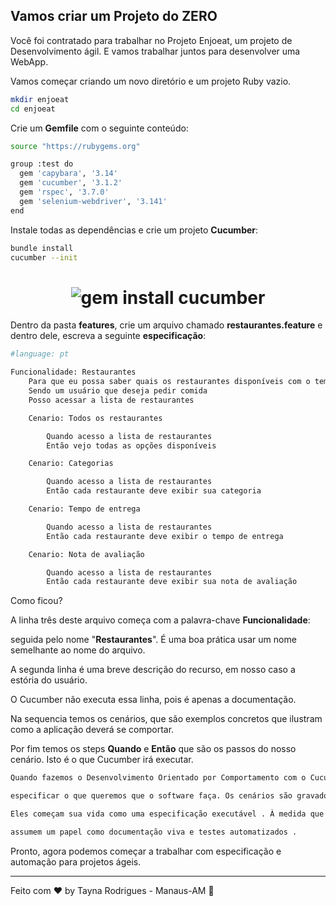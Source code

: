 
## Vamos criar um Projeto do ZERO

Você foi contratado para trabalhar no Projeto Enjoeat, um projeto de Desenvolvimento ágil. E vamos trabalhar juntos para desenvolver uma WebApp.


Vamos começar criando um novo diretório e um projeto Ruby vazio.
```bash
mkdir enjoeat
cd enjoeat
```

Crie um **Gemfile** com o seguinte conteúdo:
```bash
source "https://rubygems.org"

group :test do
  gem 'capybara', '3.14'
  gem 'cucumber', '3.1.2'
  gem 'rspec', '3.7.0'
  gem 'selenium-webdriver', '3.141'
end
```

Instale todas as dependências e crie um projeto **Cucumber**:
```bash
bundle install
cucumber --init
```
<h1 align="center"><img align="center" src="./imagem/gemInstall.png" alt="gem install cucumber"></img></h1>


Dentro da pasta **features**, crie um arquivo chamado **restaurantes.feature** e dentro dele, escreva a seguinte **especificação**:
```bash
#language: pt

Funcionalidade: Restaurantes    
    Para que eu possa saber quais os restaurantes disponíveis com o tempo de entrega e nota de avaliação
    Sendo um usuário que deseja pedir comida
    Posso acessar a lista de restaurantes

    Cenario: Todos os restaurantes

        Quando acesso a lista de restaurantes
        Então vejo todas as opções disponíveis

    Cenario: Categorias

        Quando acesso a lista de restaurantes
        Então cada restaurante deve exibir sua categoria

    Cenario: Tempo de entrega

        Quando acesso a lista de restaurantes
        Então cada restaurante deve exibir o tempo de entrega

    Cenario: Nota de avaliação

        Quando acesso a lista de restaurantes
        Então cada restaurante deve exibir sua nota de avaliação
```

Como ficou?

A linha três deste arquivo começa com a palavra-chave **Funcionalidade**: 

seguida pelo nome "**Restaurantes**". É uma boa prática usar um nome semelhante ao nome do arquivo.

A segunda linha é uma breve descrição do recurso, em nosso caso a estória do usuário. 

O Cucumber não executa essa linha, pois é apenas a documentação.

Na sequencia temos os  cenários, que são exemplos concretos que ilustram como a aplicação deverá se comportar.

Por fim temos os steps **Quando** e **Então** que são os passos do nosso cenário. Isto é o que Cucumber irá executar.
```bash
Quando fazemos o Desenvolvimento Orientado por Comportamento com o Cucumber, usamos exemplos concretos para 

especificar o que queremos que o software faça. Os cenários são gravados antes do código de produção. 

Eles começam sua vida como uma especificação executável . À medida que o código de produção surge, os cenários 

assumem um papel como documentação viva e testes automatizados .
```
Pronto, agora podemos começar a trabalhar com especificação e automação para projetos ágeis.




----------
Feito com ♥ by Tayna Rodrigues - Manaus-AM  👋 


